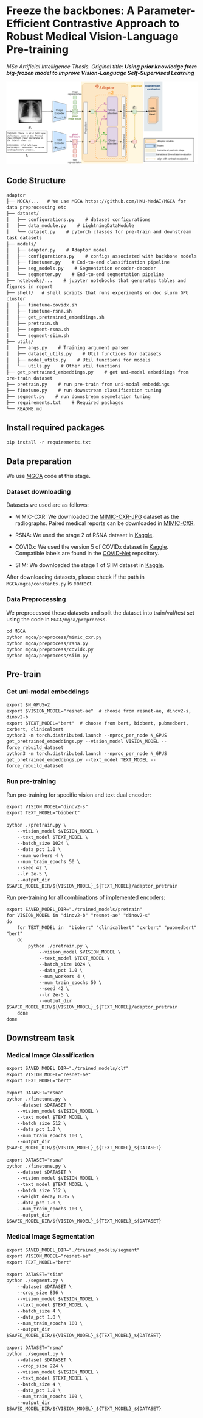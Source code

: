 # Freeze the backbones: A Parameter-Efficient Contrastive Approach to Robust Medical Vision-Language Pre-training
*MSc Artificial Intelligence Thesis. Original title: **Using prior knowledge from big-frozen model to improve Vision-Language Self-Supervised Learning***

![architecture](img/architecture_annotated.png)
## Code Structure

```
adaptor
├── MGCA/...   # We use MGCA https://github.com/HKU-MedAI/MGCA for data preprocessing etc
├── dataset/
│   ├── configurations.py    # dataset configurations
│   ├── data_module.py    # LightningDataModule
│   └── dataset.py    # pytorch classes for pre-train and downstream task datasets
├── models/
│   ├── adaptor.py    # Adaptor model
│   ├── configurations.py    # configs associated with backbone models
│   ├── finetuner.py    # End-to-end classification pipeline
│   ├── seg_models.py    # Segmentation encoder-decoder
│   └── segmenter.py    # End-to-end segmentation pipeline
├── notebooks/...    # jupyter notebooks that generates tables and figures in report
├── shell/   # shell scripts that runs experiments on doc slurm GPU cluster  
│   ├── finetune-covidx.sh
│   ├── finetune-rsna.sh
│   ├── get_pretrained_embeddings.sh
│   ├── pretrain.sh
│   ├── segment-rsna.sh
│   └── segment-siim.sh
├── utils/
│   ├── args.py    # Training argument parser
│   ├── dataset_utils.py    # Util functions for datasets
│   ├── model_utils.py    # Util functions for models
│   └── utils.py    # Other util functions
├── get_pretrained_embeddings.py    # get uni-modal embeddings from pre-train dataset
├── pretrain.py    # run pre-train from uni-modal embeddings
├── finetune.py    # run downstream classification tuning
├── segment.py    # run downstream segmetation tuning
├── requirements.txt    # Required packages  
└── README.md
```

## Install required packages

```
pip install -r requirements.txt
```

## Data preparation
We use [MGCA](https://github.com/HKU-MedAI/MGCA) code at this stage. 

### Dataset downloading
Datasets we used are as follows:

- MIMIC-CXR: We downloaded the [MIMIC-CXR-JPG](https://physionet.org/content/mimic-cxr-jpg/2.0.0/) dataset as the radiographs. Paired medical reports can be downloaded in [MIMIC-CXR](https://physionet.org/content/mimic-cxr/2.0.0/mimic-cxr-reports.zip).

- RSNA: We used the stage 2 of RSNA dataset in [Kaggle](https://www.kaggle.com/competitions/rsna-pneumonia-detection-challenge/data).

- COVIDx: We used the version 5 of COVIDx dataset in [Kaggle](https://www.kaggle.com/datasets/andyczhao/covidx-cxr2). Compatible labels are found in the [COVID-Net](https://github.com/lindawangg/COVID-Net/tree/master/labels) repository. 

- SIIM: We downloaded the stage 1 of SIIM dataset in [Kaggle](https://www.kaggle.com/competitions/siim-acr-pneumothorax-segmentation/data).

After downloading datasets, please check if the path in `MGCA/mgca/constants.py` is correct.
 
### Data Preprocessing
We preprocessed these datasets and split the dataset into train/val/test set using the code in `MGCA/mgca/preprocess`.

```
cd MGCA
python mgca/preprocess/mimic_cxr.py
python mgca/preprocess/rsna.py
python mgca/preprocess/covidx.py
python mgca/preprocess/siim.py
```


## Pre-train
### Get uni-modal embeddings
```
export $N_GPUS=2
export $VISION_MODEL="resnet-ae"  # choose from resnet-ae, dinov2-s, dinov2-b
export $TEXT_MODEL="bert"  # choose from bert, biobert, pubmedbert, cxrbert, clinicalbert
python3 -m torch.distributed.launch --nproc_per_node N_GPUS get_pretrained_embeddings.py --vision_model VISION_MODEL --force_rebuild_dataset
python3 -m torch.distributed.launch --nproc_per_node N_GPUS get_pretrained_embeddings.py --text_model TEXT_MODEL --force_rebuild_dataset
```
### Run pre-training
Run pre-training for specific vision and text dual encoder:
```
export VISION_MODEL="dinov2-s"
export TEXT_MODEL="biobert"

python ./pretrain.py \
    --vision_model $VISION_MODEL \
    --text_model $TEXT_MODEL \
    --batch_size 1024 \ 
    --data_pct 1.0 \
    --num_workers 4 \
    --num_train_epochs 50 \
    --seed 42 \
    --lr 2e-5 \
    --output_dir $SAVED_MODEL_DIR/${VISION_MODEL}_${TEXT_MODEL}/adaptor_pretrain
```

Run pre-training for all combinations of implemented encoders:  
```
export SAVED_MODEL_DIR="./trained_models/pretrain"
for VISION_MODEL in "dinov2-b" "resnet-ae" "dinov2-s"
do
    for TEXT_MODEL in  "biobert" "clinicalbert" "cxrbert" "pubmedbert" "bert"
    do
        python ./pretrain.py \
            --vision_model $VISION_MODEL \
            --text_model $TEXT_MODEL \
            --batch_size 1024 \ 
            --data_pct 1.0 \
            --num_workers 4 \
            --num_train_epochs 50 \
            --seed 42 \
            --lr 2e-5 \
            --output_dir $SAVED_MODEL_DIR/${VISION_MODEL}_${TEXT_MODEL}/adaptor_pretrain
    done
done
```
## Downstream task 
### Medical Image Classification
```
export SAVED_MODEL_DIR="./trained_models/clf"
export VISION_MODEL="resnet-ae"
export TEXT_MODEL="bert"

export DATASET="rsna"
python ./finetune.py \
    --dataset $DATASET \ 
    --vision_model $VISION_MODEL \
    --text_model $TEXT_MODEL \
    --batch_size 512 \
    --data_pct 1.0 \
    --num_train_epochs 100 \
    --output_dir $SAVED_MODEL_DIR/${VISION_MODEL}_${TEXT_MODEL}_${DATASET}

export DATASET="rsna"
python ./finetune.py \
    --dataset $DATASET \ 
    --vision_model $VISION_MODEL \
    --text_model $TEXT_MODEL \
    --batch_size 512 \
    --weight_decay 0.05 \
    --data_pct 1.0 \
    --num_train_epochs 100 \
    --output_dir $SAVED_MODEL_DIR/${VISION_MODEL}_${TEXT_MODEL}_${DATASET}
```
### Medical Image Segmentation
```
export SAVED_MODEL_DIR="./trained_models/segment"
export VISION_MODEL="resnet-ae"
export TEXT_MODEL="bert"

export DATASET="siim"
python ./segment.py \
    --dataset $DATASET \
    --crop_size 896 \
    --vision_model $VISION_MODEL \
    --text_model $TEXT_MODEL \
    --batch_size 4 \
    --data_pct 1.0 \ 
    --num_train_epochs 100 \
    --output_dir $SAVED_MODEL_DIR/${VISION_MODEL}_${TEXT_MODEL}_${DATASET} 

export DATASET="rsna"
python ./segment.py \
    --dataset $DATASET \
    --crop_size 224 \
    --vision_model $VISION_MODEL \
    --text_model $TEXT_MODEL \
    --batch_size 4 \
    --data_pct 1.0 \ 
    --num_train_epochs 100 \
    --output_dir $SAVED_MODEL_DIR/${VISION_MODEL}_${TEXT_MODEL}_${DATASET} 
```